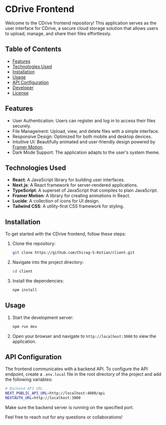 # CDrive Frontend

Welcome to the CDrive frontend repository! This application serves as the user interface for CDrive, a secure cloud storage solution that allows users to upload, manage, and share their files effortlessly.

## Table of Contents

- [Features](#features)
- [Technologies Used](#technologies-used)
- [Installation](#installation)
- [Usage](#usage)
- [API Configuration](#api-configuration)
- [Developer](#developer)
- [License](#license)

## Features

- User Authentication: Users can register and log in to access their files securely.
- File Management: Upload, view, and delete files with a simple interface.
- Responsive Design: Optimized for both mobile and desktop devices.
- Intuitive UI: Beautifully animated and user-friendly design powered by [Framer Motion](https://www.framer.com/motion/).
- Dark Mode Support: The application adapts to the user's system theme.

## Technologies Used

- **React**: A JavaScript library for building user interfaces.
- **Next.js**: A React framework for server-rendered applications.
- **TypeScript**: A superset of JavaScript that compiles to plain JavaScript.
- **Framer Motion**: A library for creating animations in React.
- **Lucide**: A collection of icons for UI design.
- **Tailwind CSS**: A utility-first CSS framework for styling.

## Installation

To get started with the CDrive frontend, follow these steps:

1. Clone the repository:
   ```bash
   git clone https://github.com/Chirag-S-Kotian/client.git
   ```
2. Navigate into the project directory:
   ```bash
   cd client
   ```
3. Install the dependencies:
   ```bash
   npm install
   ```

## Usage

1. Start the development server:
   ```bash
   npm run dev
   ```
2. Open your browser and navigate to `http://localhost:3000` to view the application.

## API Configuration

The frontend communicates with a backend API. To configure the API endpoint, create a `.env.local` file in the root directory of the project and add the following variables:

```bash
# Backend API URL
NEXT_PUBLIC_API_URL=http://localhost:4000/api
NEXTAUTH_URL=http://localhost:3000
```

Make sure the backend server is running on the specified port.


Feel free to reach out for any questions or collaborations!

#
